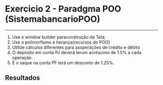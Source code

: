 # Exercicio 2 - Paradgma POO (SistemabancarioPOO)

------


1. Use o window builder paraconstrução da Tela;
2. Use o polimorfismo e herança(recursos do POO)
3. Utilize cálculos diferentes para asoperações de crédito e débito
4. O depósito em conta PJ deverá terum acréscimo de 1.5% a cada operação 
5. E o saque na conta PF terá um desconto de 1.25%.


## Resultados
